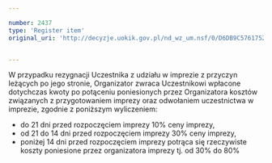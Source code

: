 ```yaml
---

number: 2437
type: 'Register item'
original_uri: 'http://decyzje.uokik.gov.pl/nd_wz_um.nsf/0/D6DB9C5761752653C12578D2003387F4?OpenDocument'


---
```


W przypadku rezygnacji Uczestnika z udziału w imprezie z przyczyn leżących po jego stronie, Organizator zwraca Uczestnikowi wpłacone dotychczas kwoty po potąceniu poniesionych przez Organizatora kosztów związanych z przygotowaniem imprezy oraz odwołaniem uczestnictwa w imprezie, zgodnie z poniższym wyliczeniem:      
- do 21 dni przed rozpoczęciem imprezy 10% ceny imprezy,  
- od 21 do 14 dni przed rozpoczęciem imprezy 30% ceny imprezy,   
- poniżej 14 dni przed rozpoczęciem imprezy potrąca się rzeczywiste koszty poniesione przez organizatora imprezy tj. od 30% do 80%
